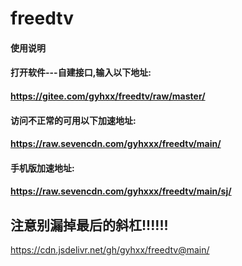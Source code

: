 # freedtv

#### 使用说明
#### 打开软件---自建接口,输入以下地址:
#### https://gitee.com/gyhxx/freedtv/raw/master/
#### 访问不正常的可用以下加速地址:
#### https://raw.sevencdn.com/gyhxxx/freedtv/main/
#### 手机版加速地址:
#### https://raw.sevencdn.com/gyhxxx/freedtv/main/sj/
## 注意别漏掉最后的斜杠!!!!!!

https://cdn.jsdelivr.net/gh/gyhxx/freedtv@main/
